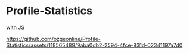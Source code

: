 # Profile-Statistics
 with JS


https://github.com/ozgeonline/Profile-Statistics/assets/118565489/9aba0db2-2594-4fce-831d-02341197a7d0

